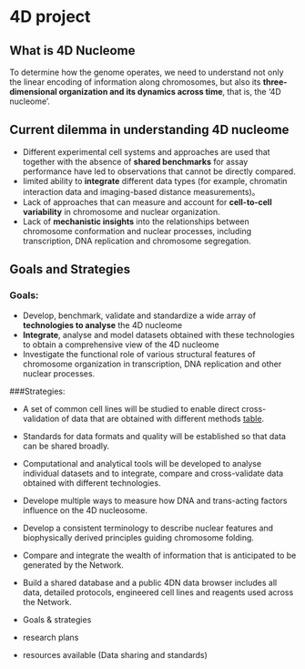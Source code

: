 # 4D project

## What is 4D Nucleome
To determine how the genome operates, we need to understand not only the linear encoding of information along chromosomes, but also its **three-dimensional organization and its dynamics across time**, that is, the ‘4D nucleome’.

## Current dilemma in understanding 4D nucleome
- Different experimental cell systems and approaches are used that together with the absence of **shared benchmarks** for assay performance have led to observations that cannot be directly compared. 
- Iimited ability to **integrate** different data types (for example, chromatin interaction data and imaging-based distance measurements)。
- Lack of approaches that can measure and account for **cell-to-cell variability** in chromosome and nuclear organization.
- Lack of **mechanistic insights** into the relationships between chromosome conformation and nuclear processes, including transcription, DNA replication and chromosome segregation.

## Goals and Strategies 
### Goals:
- Develop, benchmark, validate and standardize a wide array of **technologies to analyse** the 4D nucleome
- **Integrate**, analyse and model datasets obtained with these technologies to obtain a comprehensive view of the 4D nucleome
- Investigate the functional role of various structural features of chromosome organization in transcription, DNA replication and other nuclear processes. 

###Strategies:
- A set of common cell lines will be studied to enable direct cross- validation of data that are obtained with different methods [table](https://www.nature.com/articles/nature23884#t1).
- Standards for data formats and quality will be established so that data can be shared broadly.
- Computational and analytical tools will be developed to analyse individual datasets and to integrate, compare and cross-validate data obtained with different technologies.
- Develope multiple ways to measure how DNA and trans-acting factors influence on the 4D nucleosome.
- Develop a consistent terminology to describe nuclear features and biophysically derived principles guiding chromosome folding.
- Compare and integrate the wealth of information that is anticipated to be generated by the Network.
- Build a shared database and a public 4DN data browser includes all data, detailed protocols, engineered cell lines and reagents used across the Network.





- Goals & strategies
- research plans
- resources available (Data sharing and standards)







